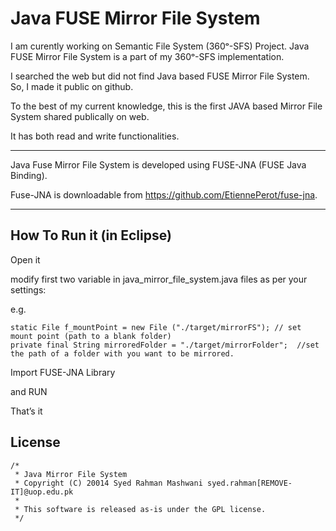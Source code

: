 Java FUSE Mirror File System
============================

I am curently working on Semantic File System (360ᵒ-SFS) Project. Java FUSE Mirror File System is a part of my 360ᵒ-SFS implementation.

I searched the web but did not find Java based FUSE Mirror File System. So, I made it public on github.

To the best of my current knowledge, this is the first JAVA based Mirror File System shared publically on web.

It has both read and write functionalities. 

-----------------------------

Java Fuse Mirror File System is developed using FUSE-JNA (FUSE Java Binding). 

Fuse-JNA is downloadable from https://github.com/EtiennePerot/fuse-jna. 


--------------------------

How To Run it (in Eclipse)
-------------------------
Open it  

modify first two variable in java_mirror_file_system.java files as per your settings:

e.g.

	static File f_mountPoint = new File ("./target/mirrorFS"); // set mount point (path to a blank folder)
	private final String mirroredFolder = "./target/mirrorFolder";  //set the path of a folder with you want to be mirrored.	

	
Import FUSE-JNA Library

and RUN 

That’s it 


License 
----------------------
	/*
	 * Java Mirror File System
	 * Copyright (C) 20014 Syed Rahman Mashwani syed.rahman[REMOVE-IT]@uop.edu.pk
	 * 
	 * This software is released as-is under the GPL license. 
	 */
